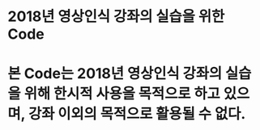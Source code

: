 2018년 영상인식 강좌의 실습을 위한 Code
==============================

# 본 Code는 2018년 영상인식 강좌의 실습을 위해 한시적 사용을 목적으로 하고 있으며, 강좌 이외의 목적으로 활용될 수 없다.